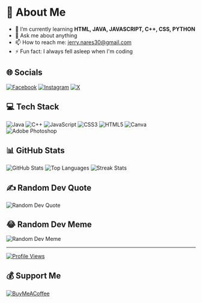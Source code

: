 # 💫 About Me
- 🌱 I’m currently learning **HTML, JAVA, JAVASCRIPT, C++, CSS, PYTHON**
- 💬 Ask me about anything
- 📫 How to reach me: [jerry.nares30@gmail.com](mailto:jerry.nares30@gmail.com)
- ⚡ Fun fact: I always fell asleep when I'm coding

## 🌐 Socials
[![Facebook](https://img.shields.io/badge/Facebook-%231877F2.svg?logo=Facebook&logoColor=white)](https://facebook.com/JerryNares)
[![Instagram](https://img.shields.io/badge/Instagram-%23E4405F.svg?logo=Instagram&logoColor=white)](https://instagram.com/reivrick)
[![X](https://img.shields.io/badge/X-black.svg?logo=X&logoColor=white)](https://x.com/Rvrckk) 

## 💻 Tech Stack
![Java](https://img.shields.io/badge/java-%23ED8B00.svg?style=for-the-badge&logo=openjdk&logoColor=white)
![C++](https://img.shields.io/badge/c++-%2300599C.svg?style=for-the-badge&logo=c%2B%2B&logoColor=white)
![JavaScript](https://img.shields.io/badge/javascript-%23323330.svg?style=for-the-badge&logo=javascript&logoColor=%23F7DF1E)
![CSS3](https://img.shields.io/badge/css3-%231572B6.svg?style=for-the-badge&logo=css3&logoColor=white)
![HTML5](https://img.shields.io/badge/html5-%23E34F26.svg?style=for-the-badge&logo=html5&logoColor=white)
![Canva](https://img.shields.io/badge/Canva-%2300C4CC.svg?style=for-the-badge&logo=Canva&logoColor=white)
![Adobe Photoshop](https://img.shields.io/badge/adobe%20photoshop-%2331A8FF.svg?style=for-the-badge&logo=adobe%20photoshop&logoColor=white)

## 📊 GitHub Stats
![GitHub Stats](https://github-readme-stats.vercel.app/api?username=RevRev30&theme=dark&hide_border=false&include_all_commits=false&count_private=false)
![Top Languages](https://github-readme-stats.vercel.app/api/top-langs/?username=RevRev30&theme=dark&hide_border=false&layout=compact)
![Streak Stats](https://github-readme-streak-stats.herokuapp.com/?user=RevRev30&theme=dark&hide_border=false)

## ✍️ Random Dev Quote
![Random Dev Quote](https://quotes-github-readme.vercel.app/api?type=horizontal&theme=radical)

## 😂 Random Dev Meme
![Random Dev Meme](https://randommeme-five.vercel.app/)

---

[![Profile Views](https://visitcount.itsvg.in/api?id=RevRev30&icon=0&color=0)](https://visitcount.itsvg.in)

## 💰 Support Me
[![BuyMeACoffee](https://img.shields.io/badge/Buy%20Me%20a%20Coffee-ffdd00?style=for-the-badge&logo=buy-me-a-coffee&logoColor=black)](https://buymeacoffee.com/RevCoffee) 

<!-- Proudly created with GPRM (https://gprm.itsvg.in) -->
